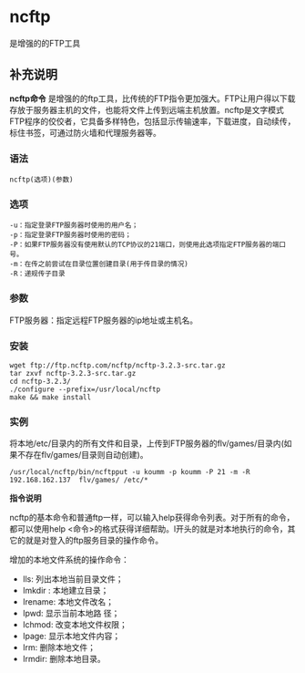# ncftp

是增强的的FTP工具

## 补充说明

**ncftp命令** 是增强的的ftp工具，比传统的FTP指令更加强大。FTP让用户得以下载存放于服务器主机的文件，也能将文件上传到远端主机放置。ncftp是文字模式FTP程序的佼佼者，它具备多样特色，包括显示传输速率，下载进度，自动续传，标住书签，可通过防火墙和代理服务器等。

### 语法

```text
ncftp(选项)(参数)
```

### 选项

```text
-u：指定登录FTP服务器时使用的用户名；
-p：指定登录FTP服务器时使用的密码；
-P：如果FTP服务器没有使用默认的TCP协议的21端口，则使用此选项指定FTP服务器的端口号。
-m：在传之前尝试在目录位置创建目录(用于传目录的情况)
-R：递规传子目录
```

### 参数

FTP服务器：指定远程FTP服务器的ip地址或主机名。

### 安装

```text
wget ftp://ftp.ncftp.com/ncftp/ncftp-3.2.3-src.tar.gz
tar zxvf ncftp-3.2.3-src.tar.gz
cd ncftp-3.2.3/
./configure --prefix=/usr/local/ncftp
make && make install
```

### 实例

将本地/etc/目录内的所有文件和目录，上传到FTP服务器的flv/games/目录内\(如果不存在flv/games/目录则自动创建\)。

```text
/usr/local/ncftp/bin/ncftpput -u koumm -p koumm -P 21 -m -R 192.168.162.137  flv/games/ /etc/*
```

**指令说明**

ncftp的基本命令和普通ftp一样，可以输入help获得命令列表。对于所有的命令，都可以使用help &lt;命令&gt;的格式获得详细帮助。l开头的就是对本地执行的命令，其它的就是对登入的ftp服务目录的操作命令。

增加的本地文件系统的操作命令：

* lls: 列出本地当前目录文件；
* lmkdir : 本地建立目录；
* lrename: 本地文件改名；
* lpwd: 显示当前本地路 径；
* lchmod: 改变本地文件权限；
* lpage: 显示本地文件内容；
* lrm: 删除本地文件；
* lrmdir: 删除本地目录。

